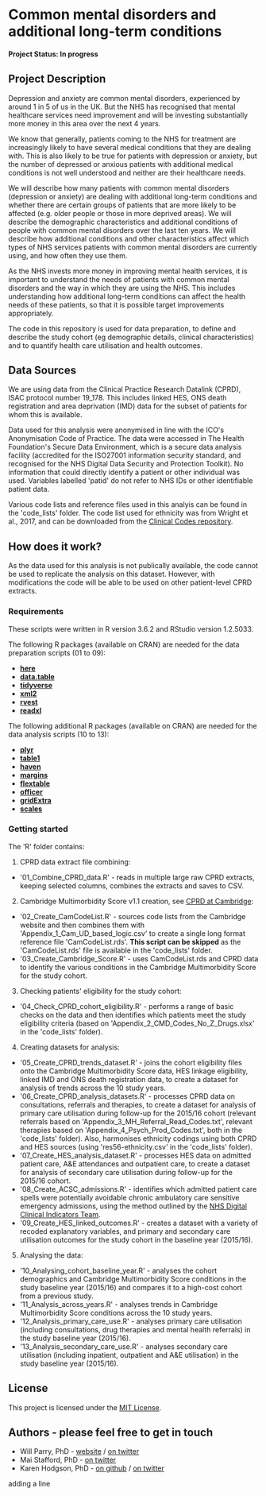 # Common mental disorders and additional long-term conditions

#### Project Status: In progress

## Project Description

Depression and anxiety are common mental disorders, experienced by around 1 in 5 of us in the UK. But the NHS has recognised that mental healthcare services need improvement and will be investing substantially more money in this area over the next 4 years. 

We know that generally, patients coming to the NHS for treatment are increasingly likely to have several medical conditions that they are dealing with. This is also likely to be true for patients with depression or anxiety, but the number of depressed or anxious patients with additional medical conditions is not well understood and neither are their healthcare needs. 

We will describe how many patients with common mental disorders (depression or anxiety) are dealing with additional long-term conditions and whether there are certain groups of patients that are more likely to be affected (e.g. older people or those in more deprived areas). We will describe the demographic characteristics and additional conditions of people with common mental disorders over the last ten years. We will describe how additional conditions and other characteristics affect which types of NHS services patients with common mental disorders are currently using, and how often they use them.  

As the NHS invests more money in improving mental health services, it is important to understand the needs of patients with common mental disorders and the way in which they are using the NHS. This includes understanding how additional long-term conditions can affect the health needs of these patients, so that it is possible target improvements appropriately.

The code in this repository is used for data preparation, to define and describe the study cohort (eg demographic details, clinical characteristics) and to quantify health care utilisation and health outcomes.

## Data Sources

We are using data from the Clinical Practice Research Datalink (CPRD), ISAC protocol number 19_178. This includes linked HES, ONS death registration and area deprivation (IMD) data for the subset of patients for whom this is available.

Data used for this analysis were anonymised in line with the ICO's Anonymisation Code of Practice. The data were accessed in The Health Foundation's Secure Data Environment, which is a secure data analysis facility (accredited for the ISO27001 information security standard, and recognised for the NHS Digital Data Security and Protection Toolkit). No information that could directly identify a patient or other individual was used. Variables labelled 'patid' do not refer to NHS IDs or other identifiable patient data.

Various code lists and reference files used in this analyis can be found in the 'code_lists' folder. The code list used for ethnicity was from Wright et al., 2017, and can be downloaded from the [Clinical Codes repository](https://clinicalcodes.rss.mhs.man.ac.uk/medcodes/article/56/codelist/res56-ethnicity).

## How does it work?

As the data used for this analysis is not publically available, the code cannot be used to replicate the analysis on this dataset. However, with modifications the code will be able to be used on other patient-level CPRD extracts.

### Requirements

These scripts were written in R version 3.6.2 and RStudio version 1.2.5033. 

The following R packages (available on CRAN) are needed for the data preparation scripts (01 to 09):

* [**here**](https://cran.r-project.org/package=here)
* [**data.table**](https://cran.r-project.org/package=data.table)
* [**tidyverse**](https://cran.r-project.org/package=tidyverse)
* [**xml2**](https://cran.r-project.org/package=xml2)
* [**rvest**](https://cran.r-project.org/package=rvest)
* [**readxl**](https://cran.r-project.org/package=readxl)

The following additional R packages (available on CRAN) are needed for the data analysis scripts (10 to 13):

* [**plyr**](https://cran.r-project.org/package=plyr)
* [**table1**](https://cran.r-project.org/package=table1)
* [**haven**](https://cran.r-project.org/package=haven)
* [**margins**](https://cran.r-project.org/package=margins)
* [**flextable**](https://cran.r-project.org/package=flextable)
* [**officer**](https://cran.r-project.org/package=officer)
* [**gridExtra**](https://cran.r-project.org/package=gridExtra)
* [**scales**](https://cran.r-project.org/package=scales)

### Getting started

The 'R' folder contains:

1. CPRD data extract file combining:
* '01_Combine_CPRD_data.R' - reads in multiple large raw CPRD extracts, keeping selected columns, combines the extracts and saves to CSV.

2. Cambridge Multimorbidity Score v1.1 creation, see [CPRD at Cambridge](https://www.phpc.cam.ac.uk/pcu/cprd_cam/codelists):
* '02_Create_CamCodeList.R' - sources code lists from the Cambridge website and then combines them with 'Appendix_1_Cam_UD_based_logic.csv' to create a single long format reference file 'CamCodeList.rds'. **This script can be skipped** as the 'CamCodeList.rds' file is available in the 'code_lists' folder.
* '03_Create_Cambridge_Score.R' - uses CamCodeList.rds and CPRD data to identify the various conditions in the Cambridge Multimorbidity Score for the study cohort.

3. Checking patients' eligibility for the study cohort:
* '04_Check_CPRD_cohort_eligibility.R' - performs a range of basic checks on the data and then identifies which patients meet the study eligibility criteria (based on 'Appendix_2_CMD_Codes_No_Z_Drugs.xlsx' in the 'code_lists' folder).

4. Creating datasets for analysis:
* '05_Create_CPRD_trends_dataset.R' - joins the cohort eligibility files onto the Cambridge Multimorbidity Score data, HES linkage eligibility, linked IMD and ONS death registration data, to create a dataset for analysis of trends across the 10 study years.
* '06_Create_CPRD_analysis_datasets.R' - processes CPRD data on consultations, referrals and therapies, to create a dataset for analysis of primary care utilisation during follow-up for the 2015/16 cohort (relevant referrals based on 'Appendix_3_MH_Referral_Read_Codes.txt', relevant therapies based on 'Appendix_4_Psych_Prod_Codes.txt', both in the 'code_lists' folder). Also, harmonises ethnicity codings using both CPRD and HES sources (using 'res56-ethnicity.csv' in the 'code_lists' folder).
* '07_Create_HES_analysis_dataset.R' - processes HES data on admitted patient care, A&E attendances and outpatient care, to create a dataset for analysis of secondary care utilisation during follow-up for the 2015/16 cohort.
* '08_Create_ACSC_admissions.R' - identifies which admitted patient care spells were potentially avoidable chronic ambulatory care sensitive emergency admissions, using the method outlined by the [NHS Digital Clinical Indicators Team](https://files.digital.nhs.uk/BB/6DD6C7/CCG_2.6_I00757_S.pdf).
* '09_Create_HES_linked_outcomes.R' - creates a dataset with a variety of recoded explanatory variables, and primary and secondary care utilisation outcomes for the study cohort in the baseline year (2015/16).

5. Analysing the data:
* '10_Analysing_cohort_baseline_year.R' - analyses the cohort demographics and Cambridge Multimorbidity Score conditions in the study baseline year (2015/16) and compares it to a high-cost cohort from a previous study.
* '11_Analysis_across_years.R' - analyses trends in Cambridge Multimorbidity Score conditions across the 10 study years.
* '12_Analysis_primary_care_use.R' - analyses primary care utilisation (including consultations, drug therapies and mental health referrals) in the study baseline year (2015/16).
* '13_Analysis_secondary_care_use.R' - analyses secondary care utilisation (including inpatient, outpatient and A&E utilisation) in the study baseline year (2015/16).

## License

This project is licensed under the [MIT License](https://github.com/HFAnalyticsLab/CMD_multimorbidity/blob/master/LICENSE).

## Authors - please feel free to get in touch

* Will Parry, PhD - [website](http://willparry.net) / [on twitter](https://twitter.com/DrWillParry)
* Mai Stafford, PhD - [on twitter](https://twitter.com/stafford_xm)
* Karen Hodgson, PhD - [on github](https://github.com/KarenHodgson) / [on twitter](https://twitter.com/KarenHodgePodge)

adding a line
